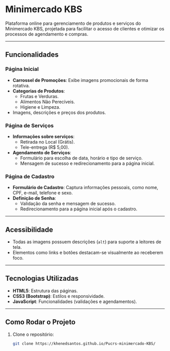 # Minimercado KBS

Plataforma online para gerenciamento de produtos e serviços do Minimercado KBS, projetada para facilitar o acesso de clientes e otimizar os processos de agendamento e compras.

---

## Funcionalidades

### Página Inicial
- **Carrossel de Promoções**: Exibe imagens promocionais de forma rotativa.
- **Categorias de Produtos**:
  - Frutas e Verduras.
  - Alimentos Não Perecíveis.
  - Higiene e Limpeza.
- Imagens, descrições e preços dos produtos.

### Página de Serviços
- **Informações sobre serviços**:
  - Retirada no Local (Grátis).
  - Tele-entrega (R$ 5,00).
- **Agendamento de Serviços**:
  - Formulário para escolha de data, horário e tipo de serviço.
  - Mensagem de sucesso e redirecionamento para a página inicial.

### Página de Cadastro
- **Formulário de Cadastro**: Captura informações pessoais, como nome, CPF, e-mail, telefone e sexo.
- **Definição de Senha**:
  - Validação da senha e mensagem de sucesso.
  - Redirecionamento para a página inicial após o cadastro.

---

## Acessibilidade
- Todas as imagens possuem descrições (`alt`) para suporte a leitores de tela.
- Elementos como links e botões destacam-se visualmente ao receberem foco.

---

## Tecnologias Utilizadas
- **HTML5**: Estrutura das páginas.
- **CSS3 (Bootstrap)**: Estilos e responsividade.
- **JavaScript**: Funcionalidades (validações e agendamentos).

---

## Como Rodar o Projeto
1. Clone o repositório:
   ```bash
   git clone https://khenedsantos.github.io/Pucrs-minimercado-KBS/

